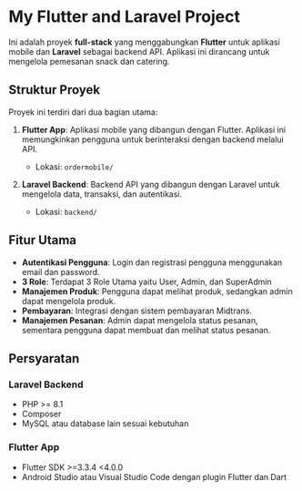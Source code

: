 # My Flutter and Laravel Project

Ini adalah proyek **full-stack** yang menggabungkan **Flutter** untuk aplikasi mobile dan **Laravel** sebagai backend API. Aplikasi ini dirancang untuk mengelola pemesanan snack dan catering.

## Struktur Proyek

Proyek ini terdiri dari dua bagian utama:

1. **Flutter App**: Aplikasi mobile yang dibangun dengan Flutter. Aplikasi ini memungkinkan pengguna untuk berinteraksi dengan backend melalui API.
   - Lokasi: `ordermobile/`
   
2. **Laravel Backend**: Backend API yang dibangun dengan Laravel untuk mengelola data, transaksi, dan autentikasi.
   - Lokasi: `backend/`

## Fitur Utama

- **Autentikasi Pengguna**: Login dan registrasi pengguna menggunakan email dan password.
- **3 Role**: Terdapat 3 Role Utama yaitu User, Admin, dan SuperAdmin
- **Manajemen Produk**: Pengguna dapat melihat produk, sedangkan admin dapat mengelola produk.
- **Pembayaran**: Integrasi dengan sistem pembayaran Midtrans.
- **Manajemen Pesanan**: Admin dapat mengelola status pesanan, sementara pengguna dapat membuat dan melihat status pesanan.

## Persyaratan

### Laravel Backend
- PHP >= 8.1
- Composer
- MySQL atau database lain sesuai kebutuhan

### Flutter App
- Flutter SDK >=3.3.4 <4.0.0
- Android Studio atau Visual Studio Code dengan plugin Flutter dan Dart
